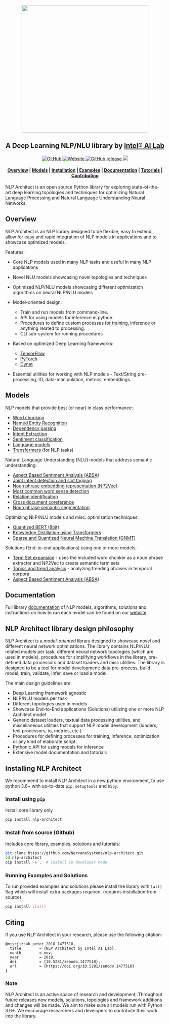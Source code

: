 <p align="center">
    <br>
    <img src="https://raw.githubusercontent.com/NervanaSystems/nlp-architect/master/docs-source/source/assets/nlp_architect_logo_trans.png" width="400"/>
    <br>
<p>
<h2 align="center">
A Deep Learning NLP/NLU library by <a href="https://www.intel.ai/research/">Intel® AI Lab</a>
</h2>
<p align="center">
    <a href="https://github.com/NervanaSystems/nlp-architect/blob/master/LICENSE">
        <img alt="GitHub" src="https://img.shields.io/github/license/NervanaSystems/nlp-architect.svg?color=blue&style=flat-square">
    </a>
    <a href="http://nlp_architect.nervanasys.com">
        <img alt="Website" src="https://img.shields.io/website/http/nlp_architect.nervanasys.com.svg?down_color=red&down_message=offline&style=flat-square&up_message=online">
    </a>
    <a href="https://github.com/NervanaSystems/nlp-architect/releases">
        <img alt="GitHub release" src="https://img.shields.io/github/release/NervanaSystems/nlp-architect.svg?style=flat-square">
    </a>
    <a href="https://pepy.tech/project/nlp-architect/month">
        <img src="https://pepy.tech/badge/nlp-architect/month">
    </a>
</p>

<h4 align="center">
  <a href="#overview">Overview</a> |
  <a href="#models">Models</a> |
  <a href="#installing-nlp-architect">Installation</a> |
  <a href="https://github.com/NervanaSystems/nlp-architect/tree/master/examples">Examples</a> <a href="http://nlp_architect.nervanasys.com/"></a> |
  <a href="http://nlp_architect.nervanasys.com">Documentation</a> |
  <a href="https://github.com/NervanaSystems/nlp-architect/tree/master/tutorials">Tutorials</a> |
  <a href="http://nlp_architect.nervanasys.com/developer_guide.html">Contributing</a>
</h4>

NLP Architect is an open source Python library for exploring state-of-the-art
deep learning topologies and techniques for optimizing Natural Language Processing and
Natural Language Understanding Neural Networks.

## Overview

NLP Architect is an NLP library designed to be flexible, easy to extend, allow for easy and rapid integration of NLP models in applications and to showcase optimized models.

Features:

* Core NLP models used in many NLP tasks and useful in many NLP applications
* Novel NLU models showcasing novel topologies and techniques
* Optimized NLP/NLU models showcasing different optimization algorithms on neural NLP/NLU models
* Model-oriented design:
  * Train and run models from command-line.
  * API for using models for inference in python.
  * Procedures to define custom processes for training,    inference or anything related to processing.
  * CLI sub-system for running procedures
* Based on optimized Deep Learning frameworks:

  * [TensorFlow]
  * [PyTorch]
  * [Dynet]

* Essential utilities for working with NLP models - Text/String pre-processing, IO, data-manipulation, metrics, embeddings.


## Models

NLP models that provide best (or near) in class performance:

* [Word chunking](http://nlp_architect.nervanasys.com/tagging/sequence_tagging.html#word-chunker)
* [Named Entity Recognition](http://nlp_architect.nervanasys.com/tagging/sequence_tagging.html#named-entity-recognition)
* [Dependency parsing](http://nlp_architect.nervanasys.com/bist_parser.html)
* [Intent Extraction](http://nlp_architect.nervanasys.com/intent.html)
* [Sentiment classification](http://nlp_architect.nervanasys.com/sentiment.html#supervised-sentiment)
* [Language models](http://nlp_architect.nervanasys.com/lm.html#language-modeling-with-tcn)
* [Transformers](http://nlp_architect.nervanasys.com/transformers.html) (for NLP tasks)

Natural Language Understanding (NLU) models that address semantic understanding:

* [Aspect Based Sentiment Analysis (ABSA)](http://nlp_architect.nervanasys.com/absa.html)
* [Joint intent detection and slot tagging](http://nlp_architect.nervanasys.com/intent.html)
* [Noun phrase embedding representation (NP2Vec)](http://nlp_architect.nervanasys.com/np2vec.html)
* [Most common word sense detection](http://nlp_architect.nervanasys.com/word_sense.html)
* [Relation identification](http://nlp_architect.nervanasys.com/identifying_semantic_relation.html)
* [Cross document coreference](http://nlp_architect.nervanasys.com/cross_doc_coref.html)
* [Noun phrase semantic segmentation](http://nlp_architect.nervanasys.com/np_segmentation.html)

Optimizing NLP/NLU models and misc. optimization techniques:

* [Quantized BERT (8bit)](http://nlp_architect.nervanasys.com/quantized_bert.html)
* [Knowledge Distillation using Transformers](http://nlp_architect.nervanasys.com/transformers_distillation.html)
* [Sparse and Quantized Neural Machine Translation (GNMT)](http://nlp_architect.nervanasys.com/sparse_gnmt.html)

Solutions (End-to-end applications) using one or more models:

* [Term Set expansion](http://nlp_architect.nervanasys.com/term_set_expansion.html) - uses the included word chunker as a noun phrase extractor and NP2Vec to create semantic term sets
* [Topics and trend analysis](http://nlp_architect.nervanasys.com/trend_analysis.html) - analyzing trending phrases in temporal corpora
* [Aspect Based Sentiment Analysis (ABSA)](http://nlp_architect.nervanasys.com/absa_solution.html)

## Documentation

Full library [documentation](http://nlp_architect.nervanasys.com/) of NLP models, algorithms, solutions and instructions
on how to run each model can be found on our [website](http://nlp_architect.nervanasys.com/).

## NLP Architect library design philosophy

NLP Architect is a _model-oriented_ library designed to showcase novel and different neural network optimizations. The library contains NLP/NLU related models per task, different neural network topologies (which are used in models), procedures for simplifying workflows in the library, pre-defined data processors and dataset loaders and misc utilities.
The library is designed to be a tool for model development: data pre-process, build model, train, validate, infer, save or load a model.

The main design guidelines are:

* Deep Learning framework agnostic
* NLP/NLU models per task
* Different topologies used in models
* Showcase End-to-End applications (Solutions) utilizing one or more NLP Architect model
* Generic dataset loaders, textual data processing utilities, and miscellaneous utilities that support NLP model development (loaders, text processors, io, metrics, etc.)
* Procedures for defining processes for training, inference, optimization or any kind of elaborate script.
* Pythonic API for using models for inference
* Extensive model documentation and tutorials

## Installing NLP Architect

We recommend to install NLP Architect in a new python environment, to use python 3.6+ with up-to-date `pip`, `setuptools` and `h5py`.

### Install using `pip`

Install core library only

```sh
pip install nlp-architect
```

### Install from source (Github)

Includes core library, examples, solutions and tutorials:

```sh
git clone https://github.com/NervanaSystems/nlp-architect.git
cd nlp-architect
pip install -e .  # install in developer mode
```

### Running Examples and Solutions

To run provided examples and solutions please install the library with `[all]` flag which will install extra packages required. (requires installation from source)

```sh
pip install .[all]
```


## Citing

If you use NLP Architect in your research, please use the following citation:

    @misc{izsak_peter_2018_1477518,
      title        = {NLP Architect by Intel AI Lab},
      month        = nov,
      year         = 2018,
      doi          = {10.5281/zenodo.1477518},
      url          = {https://doi.org/10.5281/zenodo.1477518}
    }

### Note

NLP Architect is an active space of research and development; Throughout future
releases new models, solutions, topologies and framework additions and changes
will be made. We aim to make sure all models run with Python 3.6+. We
encourage researchers and developers to contribute their work into the library.

[documentation]:http://nlp_architect.nervanasys.com
[TensorFlow]:https://www.tensorflow.org/
[PyTorch]:https://pytorch.org/
[Dynet]:https://dynet.readthedocs.io/en/latest/
